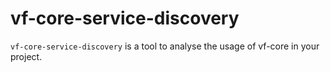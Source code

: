 # vf-core-service-discovery

`vf-core-service-discovery` is a tool to analyse the usage of vf-core in your project.
